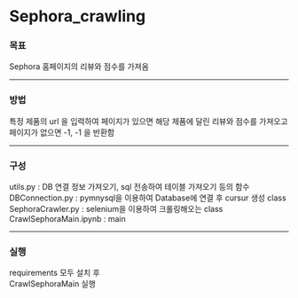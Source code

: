 # Sephora_crawling

### 목표  
Sephora 홈페이지의 리뷰와 점수를 가져옴  
***
  
### 방법   
특정 제품의 url 을 입력하여 페이지가 있으면 해당 제품에 달린 리뷰와 점수를 가져오고
페이지가 없으면 -1, -1 을 반환함   
***
  
### 구성  
utils.py : DB 연결 정보 가져오기, sql 전송하여 테이블 가져오기 등의 함수  
DBConnection.py : pymnysql을 이용하여 Database에 연결 후 cursur 생성 class  
SephoraCrawler.py : selenium을 이용하여 크롤링해오는 class  
CrawlSephoraMain.ipynb : main  
***
  
### 실행  
requirements 모두 설치 후  
CrawlSephoraMain 실행
